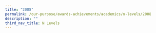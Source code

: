 ```yaml
---
title: "2008"
permalink: /our-purpose/awards-achievements/academics/n-levels/2008
description: ""
third_nav_title: N Levels
---
```

